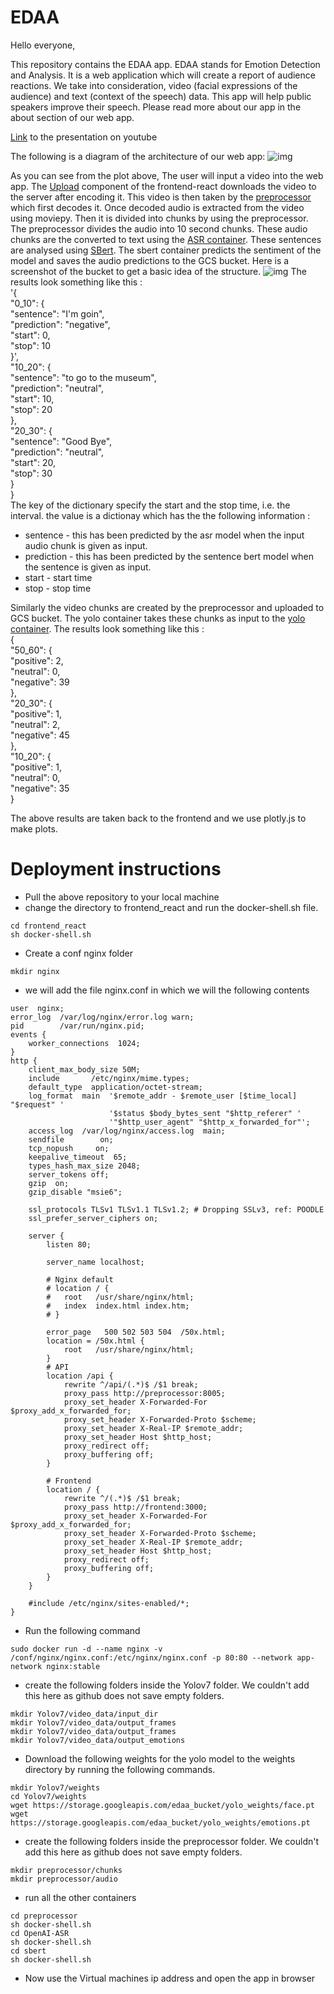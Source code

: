 # EDAA

Hello everyone,

This repository contains the EDAA app. EDAA stands for Emotion Detection and Analysis. It is a web application which will create a report of audience reactions. We take into consideration, video (facial expressions of the audience) and text (context of the speech) data. This app will help public speakers improve their speech. Please read more about our app in the about section of our web app. 

[Link](https://youtu.be/G5-u3YE2TSQ?t=933) to the presentation on youtube

The following is a diagram of the architecture of our web app:
![img](https://github.com/aamir09/FinalSubmissionAI5/blob/main/webapp_architecture.PNG "webapp_architecture.PNG")

As you can see from the plot above,
The user will input a video into the web app. The [Upload](https://github.com/aamir09/FinalSubmissionAI5/blob/main/frontend_react/src/components/Upload.js) component of the frontend-react downloads the video to the server after encoding it.
This video is then taken by the [preprocessor](https://github.com/aamir09/FinalSubmissionAI5/tree/main/preprocessor) which first decodes it. 
Once decoded audio is extracted from the video using moviepy.
Then it is divided into chunks by using the preprocessor. The preprocessor divides the audio into 10 second chunks.
These audio chunks are the converted to text using the [ASR container](https://github.com/aamir09/FinalSubmissionAI5/tree/main/OpenAI-ASR).
These sentences are analysed using [SBert](https://github.com/aamir09/FinalSubmissionAI5/tree/main/sbert).
The sbert container predicts the sentiment of the model and saves the audio predictions to the GCS bucket.
Here is a screenshot of the bucket to get a basic idea of the structure.
![img](https://github.com/aamir09/FinalSubmissionAI5/blob/main/GCS_bucket.jpeg)
The results look something like this :</br>
'{ <br/>
  "0_10": { <br/>
    "sentence": "I'm goin", <br/>
    "prediction": "negative", <br/>
    "start": 0, <br/>
    "stop": 10 <br/>
  }', <br/>
  "10_20": { <br/>
    "sentence": "to go to the museum", <br/>
    "prediction": "neutral", <br/>
    "start": 10, <br/>
    "stop": 20 <br/>
  }, <br/>
  "20_30": { <br/>
    "sentence": "Good Bye", <br/>
    "prediction": "neutral", <br/>
    "start": 20, <br/>
    "stop": 30<br/>
  } <br/>
} <br/>
The key of the dictionary specify the start and the stop time, i.e. the interval. the value is a dictionay which has the the following information :
- sentence - this has been predicted by the asr model when the input audio chunk is given as input.
- prediction - this has been predicted by the sentence bert model when the sentence is given as input.
- start - start time
- stop - stop time

Similarly the video chunks are created by the preprocessor and uploaded to GCS bucket. The yolo container takes these chunks as input to the [yolo container](https://github.com/aamir09/FinalSubmissionAI5/tree/main/Yolov7).
The results look something like this :</br>
{</br>
  "50_60": {</br>
    "positive": 2,</br>
    "neutral": 0,</br>
    "negative": 39</br>
  },</br>
  "20_30": {</br>
    "positive": 1,</br>
    "neutral": 2,</br>
    "negative": 45</br>
  },</br>
  "10_20": {</br>
    "positive": 1,</br>
    "neutral": 0,</br>
    "negative": 35</br>
  }</br>
  
 The above results are taken back to the frontend and we use plotly.js to make plots.
 
# Deployment instructions

- Pull the above repository to your local machine
- change the directory to frontend_react and run the docker-shell.sh file.
~~~
cd frontend_react
sh docker-shell.sh
~~~
- Create a conf nginx folder
~~~
mkdir nginx
~~~
- we will add the file nginx.conf in which we will the following contents
~~~
user  nginx;
error_log  /var/log/nginx/error.log warn;
pid        /var/run/nginx.pid;
events {
    worker_connections  1024;
}
http {
	client_max_body_size 50M;
    include       /etc/nginx/mime.types;
    default_type  application/octet-stream;
    log_format  main  '$remote_addr - $remote_user [$time_local] "$request" '
                      '$status $body_bytes_sent "$http_referer" '
                      '"$http_user_agent" "$http_x_forwarded_for"';
    access_log  /var/log/nginx/access.log  main;
    sendfile        on;
    tcp_nopush     on;
    keepalive_timeout  65;
	types_hash_max_size 2048;
	server_tokens off;
    gzip  on;
	gzip_disable "msie6";

	ssl_protocols TLSv1 TLSv1.1 TLSv1.2; # Dropping SSLv3, ref: POODLE
    ssl_prefer_server_ciphers on;

	server {
		listen 80;

		server_name localhost;

		# Nginx default
		# location / {
		# 	root   /usr/share/nginx/html;
		# 	index  index.html index.htm;
		# }

		error_page   500 502 503 504  /50x.html;
		location = /50x.html {
			root   /usr/share/nginx/html;
		}
		# API
		location /api {
			rewrite ^/api/(.*)$ /$1 break;
			proxy_pass http://preprocessor:8005;
			proxy_set_header X-Forwarded-For $proxy_add_x_forwarded_for;
			proxy_set_header X-Forwarded-Proto $scheme;
			proxy_set_header X-Real-IP $remote_addr;
			proxy_set_header Host $http_host;
			proxy_redirect off;
			proxy_buffering off;
		}

		# Frontend
		location / {
			rewrite ^/(.*)$ /$1 break;
			proxy_pass http://frontend:3000;
			proxy_set_header X-Forwarded-For $proxy_add_x_forwarded_for;
			proxy_set_header X-Forwarded-Proto $scheme;
			proxy_set_header X-Real-IP $remote_addr;
			proxy_set_header Host $http_host;
			proxy_redirect off;
			proxy_buffering off;
		}
	}

	#include /etc/nginx/sites-enabled/*;
}

~~~
- Run the following command
~~~
sudo docker run -d --name nginx -v /conf/nginx/nginx.conf:/etc/nginx/nginx.conf -p 80:80 --network app-network nginx:stable
~~~
- create the following folders inside the Yolov7 folder. We couldn't add this here as github does not save empty folders.
~~~
mkdir Yolov7/video_data/input_dir
mkdir Yolov7/video_data/output_frames
mkdir Yolov7/video_data/output_frames
mkdir Yolov7/video_data/output_emotions
~~~
- Download the following weights for the yolo model to the weights directory by running the following commands.
~~~
mkdir Yolov7/weights
cd Yolov7/weights
wget https://storage.googleapis.com/edaa_bucket/yolo_weights/face.pt
wget https://storage.googleapis.com/edaa_bucket/yolo_weights/emotions.pt
~~~
- create the following folders inside the preprocessor folder. We couldn't add this here as github does not save empty folders.
~~~
mkdir preprocessor/chunks
mkdir preprocessor/audio
~~~
- run all the other containers
~~~
cd preprocessor
sh docker-shell.sh
cd OpenAI-ASR
sh docker-shell.sh
cd sbert
sh docker-shell.sh
~~~
- Now use the Virtual machines ip address and open the app in browser
 
